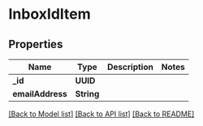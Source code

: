 # InboxIdItem

## Properties
Name | Type | Description | Notes
------------ | ------------- | ------------- | -------------
**_id** | **UUID** |  | 
**emailAddress** | **String** |  | 

[[Back to Model list]](../README#documentation-for-models) [[Back to API list]](../README#documentation-for-api-endpoints) [[Back to README]](../README)


